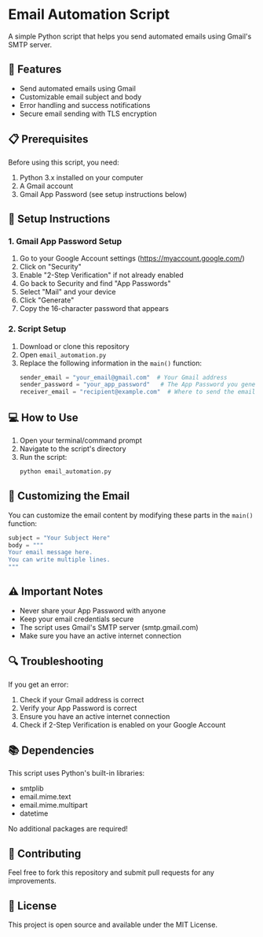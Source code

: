 # Email Automation Script

A simple Python script that helps you send automated emails using Gmail's SMTP server.

## 🚀 Features

- Send automated emails using Gmail
- Customizable email subject and body
- Error handling and success notifications
- Secure email sending with TLS encryption

## 📋 Prerequisites

Before using this script, you need:

1. Python 3.x installed on your computer
2. A Gmail account
3. Gmail App Password (see setup instructions below)

## 🔧 Setup Instructions

### 1. Gmail App Password Setup

1. Go to your Google Account settings (https://myaccount.google.com/)
2. Click on "Security"
3. Enable "2-Step Verification" if not already enabled
4. Go back to Security and find "App Passwords"
5. Select "Mail" and your device
6. Click "Generate"
7. Copy the 16-character password that appears

### 2. Script Setup

1. Download or clone this repository
2. Open `email_automation.py`
3. Replace the following information in the `main()` function:
   ```python
   sender_email = "your_email@gmail.com"  # Your Gmail address
   sender_password = "your_app_password"   # The App Password you generated
   receiver_email = "recipient@example.com"  # Where to send the email
   ```

## 💻 How to Use

1. Open your terminal/command prompt
2. Navigate to the script's directory
3. Run the script:
   ```bash
   python email_automation.py
   ```

## 📝 Customizing the Email

You can customize the email content by modifying these parts in the `main()` function:

```python
subject = "Your Subject Here"
body = """
Your email message here.
You can write multiple lines.
"""
```

## ⚠️ Important Notes

- Never share your App Password with anyone
- Keep your email credentials secure
- The script uses Gmail's SMTP server (smtp.gmail.com)
- Make sure you have an active internet connection

## 🔍 Troubleshooting

If you get an error:
1. Check if your Gmail address is correct
2. Verify your App Password is correct
3. Ensure you have an active internet connection
4. Check if 2-Step Verification is enabled on your Google Account

## 📚 Dependencies

This script uses Python's built-in libraries:
- smtplib
- email.mime.text
- email.mime.multipart
- datetime

No additional packages are required!

## 🤝 Contributing

Feel free to fork this repository and submit pull requests for any improvements.

## 📄 License

This project is open source and available under the MIT License. 